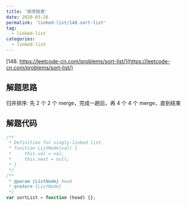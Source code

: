 ```yaml
---
title: '排序链表'
date: 2020-03-26
permalink: 'linked-list/148.sort-list'
tag:
  - linked-list
categories:
  - linked-list
---
```


[148. https://leetcode-cn.com/problems/sort-list/](https://leetcode-cn.com/problems/sort-list/)

## 解题思路

归并排序: 先 2 个 2 个 merge，完成一趟后，再 4 个 4 个 merge，直到结束

## 解题代码

```js
/**
 * Definition for singly-linked list.
 * function ListNode(val) {
 *     this.val = val;
 *     this.next = null;
 * }
 */
/**
 * @param {ListNode} head
 * @return {ListNode}
 */
var sortList = function (head) {};
```
